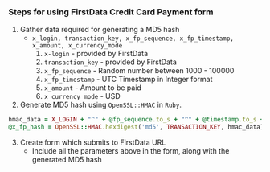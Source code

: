 ### Steps for using FirstData Credit Card Payment form

1. Gather data required for generating a MD5 hash
	* `x_login, transaction_key, x_fp_sequence, x_fp_timestamp, x_amount, x_currency_mode`
		1. `x-login` - provided by FirstData
		2. `transaction_key` - provided by FirstData
		3. `x_fp_sequence` - Random number between 1000 - 100000
		4. `x_fp_timestamp` - UTC Timestamp in Integer format
		5. `x_amount` - Amount to be paid
		6. `x_currency_mode` - USD
2. Generate MD5 hash using `OpenSSL::HMAC` in `Ruby`.

```ruby
hmac_data = X_LOGIN + "^" + @fp_sequence.to_s + "^" + @timestamp.to_s + "^" + @amount.to_s + "^" + @currency_mode
@x_fp_hash = OpenSSL::HMAC.hexdigest('md5', TRANSACTION_KEY, hmac_data)
```

3. Create form which submits to FirstData URL
	* Include all the parameters above in the form, along with the generated MD5 hash

